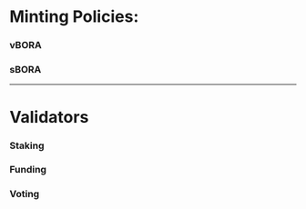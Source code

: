 # Minting Policies:

### vBORA

### sBORA

---------------------------
# Validators

### Staking 

### Funding 

### Voting 

